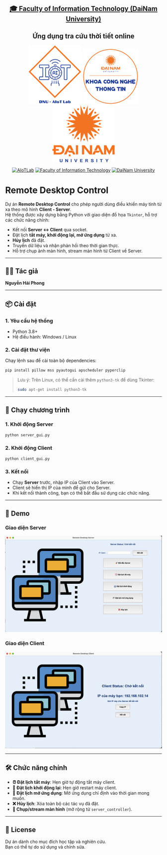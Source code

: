 <h2 align="center">
    <a href="https://dainam.edu.vn/vi/khoa-cong-nghe-thong-tin">
        🎓 Faculty of Information Technology (DaiNam University)
    </a>
</h2>

<h2 align="center">
    Ứng dụng tra cứu thời tiết online
</h2>

<div align="center">
    <p align="center">
        <img src="aiotlab_logo.png" alt="AIoTLab Logo" width="170"/>
        <img src="fitdnu_logo.png" alt="FIT Logo" width="180"/>
        <img src="dnu_logo.png" alt="DaiNam University Logo" width="200"/>
    </p>

[![AIoTLab](https://img.shields.io/badge/AIoTLab-green?style=for-the-badge)](https://www.facebook.com/DNUAIoTLab)
[![Faculty of Information Technology](https://img.shields.io/badge/Faculty%20of%20Information%20Technology-blue?style=for-the-badge)](https://dainam.edu.vn/vi/khoa-cong-nghe-thong-tin)
[![DaiNam University](https://img.shields.io/badge/DaiNam%20University-orange?style=for-the-badge)](https://dainam.edu.vn)

</div>


# Remote Desktop Control

Dự án **Remote Desktop Control** cho phép người dùng điều khiển máy tính từ xa theo mô hình **Client - Server**.  
Hệ thống được xây dựng bằng Python với giao diện đồ họa `Tkinter`, hỗ trợ các chức năng chính:

- Kết nối **Server ↔ Client** qua socket.
- Đặt lịch **tắt máy, khởi động lại, mở ứng dụng** từ xa.
- **Hủy lịch** đã đặt.
- Truyền dữ liệu và nhận phản hồi theo thời gian thực.
- Hỗ trợ chụp ảnh màn hình, stream màn hình từ Client về Server.

---

## 👨‍💻 Tác giả
**Nguyễn Hải Phong**

---

## 📦 Cài đặt

### 1. Yêu cầu hệ thống
- Python 3.8+
- Hệ điều hành: Windows / Linux

### 2. Cài đặt thư viện
Chạy lệnh sau để cài toàn bộ dependencies:

```bash
pip install pillow mss pyautogui apscheduler pyperclip
```

> Lưu ý: Trên Linux, có thể cần cài thêm `python3-tk` để dùng Tkinter:
> ```bash
> sudo apt-get install python3-tk
> ```

---

## 🚀 Chạy chương trình

### 1. Khởi động Server
```bash
python server_gui.py
```

### 2. Khởi động Client
```bash
python client_gui.py
```

### 3. Kết nối
- Chạy **Server** trước, nhập IP của Client vào Server.
- Client sẽ hiển thị IP của mình để gửi cho Server.
- Khi kết nối thành công, bạn có thể bắt đầu sử dụng các chức năng.

---

## 📸 Demo

### Giao diện Server
![Server Demo](demo/server.png)

### Giao diện Client
![Client Demo](demo/client.png)

---

## 🛠️ Chức năng chính
- **⏰ Đặt lịch tắt máy**: Hẹn giờ tự động tắt máy client.
- **🔄 Đặt lịch khởi động lại**: Hẹn giờ restart máy client.
- **📂 Đặt lịch mở ứng dụng**: Mở ứng dụng chỉ định vào thời gian mong muốn.
- **❌ Hủy lịch**: Xóa toàn bộ các tác vụ đã đặt.
- **📸 Chụp/stream màn hình** (mở rộng từ `server_controller`).

---

## 📄 License
Dự án dành cho mục đích học tập và nghiên cứu.  
Bạn có thể tự do sử dụng và chỉnh sửa.
